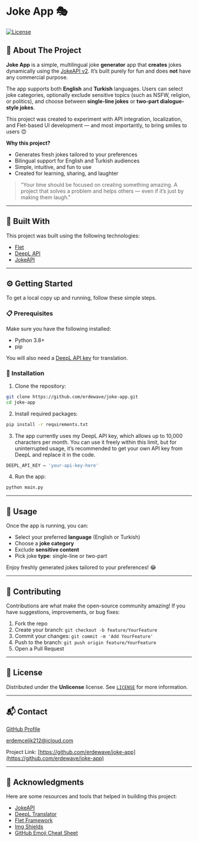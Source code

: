 
# Joke App 🎭

[![License](https://img.shields.io/badge/license-Unlicense-blue.svg)](LICENSE)

## 📖 About The Project

**Joke App** is a simple, multilingual joke **generator** app that **creates** jokes dynamically using the [JokeAPI v2](https://v2.jokeapi.dev). It’s built purely for fun and does **not** have any commercial purpose.

The app supports both **English** and **Turkish** languages. Users can select joke categories, optionally exclude sensitive topics (such as NSFW, religion, or politics), and choose between **single-line jokes** or **two-part dialogue-style jokes**.

This project was created to experiment with API integration, localization, and Flet-based UI development — and most importantly, to bring smiles to users 😊

**Why this project?**

* Generates fresh jokes tailored to your preferences
* Bilingual support for English and Turkish audiences
* Simple, intuitive, and fun to use
* Created for learning, sharing, and laughter

> "Your time should be focused on creating something amazing. A project that solves a problem and helps others — even if it’s just by making them laugh."

---

## 🚧 Built With

This project was built using the following technologies:

* [Flet](https://flet.dev)
* [DeepL API](https://www.deepl.com)
* [JokeAPI](https://v2.jokeapi.dev)

---

## ⚙️ Getting Started

To get a local copy up and running, follow these simple steps.

### 📋 Prerequisites

Make sure you have the following installed:

* Python 3.8+
* pip

You will also need a [DeepL API key](https://www.deepl.com/pro#developer) for translation.

### 🔧 Installation

1. Clone the repository:

```bash
git clone https://github.com/erdewave/joke-app.git
cd joke-app
```

2. Install required packages:

```bash
pip install -r requirements.txt
```

3. The app currently uses my DeepL API key, which allows up to 10,000 characters per month. You can use it freely within this limit, but for uninterrupted usage, it’s recommended to get your own API key from DeepL and replace it in the code.

```python
DEEPL_API_KEY = 'your-api-key-here'
```

4. Run the app:

```bash
python main.py
```

---

## 🚀 Usage

Once the app is running, you can:

* Select your preferred **language** (English or Turkish)
* Choose a **joke category**
* Exclude **sensitive content**
* Pick joke **type**: single-line or two-part

Enjoy freshly generated jokes tailored to your preferences! 😂

---


## 🤝 Contributing

Contributions are what make the open-source community amazing! If you have suggestions, improvements, or bug fixes:

1. Fork the repo
2. Create your branch: `git checkout -b feature/YourFeature`
3. Commit your changes: `git commit -m 'Add YourFeature'`
4. Push to the branch: `git push origin feature/YourFeature`
5. Open a Pull Request

---

## 📄 License

Distributed under the **Unlicense** license. See [`LICENSE`](LICENSE) for more information.

---

## 📬 Contact

[GitHub Profile](https://github.com/erdewave)

[erdemcelik212@icloud.com](mailto:erdemcelik212@icloud.com)

Project Link: [https://github.com/erdewave/joke-app](https://github.com/erdewave/joke-app)

---


## 🙏 Acknowledgments

Here are some resources and tools that helped in building this project:

* [JokeAPI](https://v2.jokeapi.dev)
* [DeepL Translator](https://www.deepl.com)
* [Flet Framework](https://flet.dev)
* [Img Shields](https://shields.io/)
* [GitHub Emoji Cheat Sheet](https://github.com/ikatyang/emoji-cheat-sheet)
